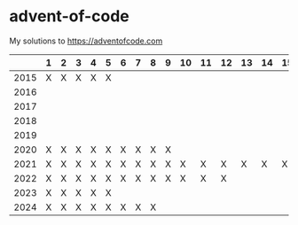 # advent-of-code

My solutions to https://adventofcode.com


|      | 1 | 2 | 3 | 4 | 5 | 6 | 7 | 8 | 9 | 10 | 11 | 12 | 13 | 14 | 15 | 16 | 17 | 18 | 19 | 20 | 21 | 22 | 23 | 24 | 25 |
|------|---|---|---|---|---|---|---|---|---|----|----|----|----|----|----|----|----|----|----|----|----|----|----|----|----|
| 2015 | X | X | X | X | X |   |   |   |   |    |    |    |    |    |    |    |    |    |    |    |    |    |    |    |    |
| 2016 |   |   |   |   |   |   |   |   |   |    |    |    |    |    |    |    |    |    |    |    |    |    |    |    |    |
| 2017 |   |   |   |   |   |   |   |   |   |    |    |    |    |    |    |    |    |    |    |    |    |    |    |    |    |
| 2018 |   |   |   |   |   |   |   |   |   |    |    |    |    |    |    |    |    |    |    |    |    |    |    |    |    |
| 2019 |   |   |   |   |   |   |   |   |   |    |    |    |    |    |    |    |    |    |    |    |    |    |    |    |    |
| 2020 | X | X | X | X | X | X | X | X | X |    |    |    |    |    |    |    |    |    |    |    |    |    |    |    |    |
| 2021 | X | X | X | X | X | X | X | X | X | X  | X  | X  | X  | X  | X  | X  | X  | X  |    |    |    |    |    |    |    |
| 2022 | X | X | X | X | X | X | X | X | X | X  | X  | X  |    |    |    |    |    |    |    |    |    |    |    |    |    |
| 2023 | X | X | X | X | X |   |   |   |   |    |    |    |    |    |    |    |    |    |    |    |    |    |    |    |    |
| 2024 | X | X | X | X | X | X | X | X |   |    |    |    |    |    |    |    |    |    |    |    |    |    |    |    |    |